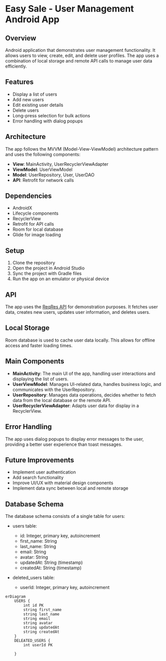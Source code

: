 # Easy Sale - User Management Android App

## Overview

Android application that demonstrates user management functionality. It allows users to view, create, edit, and delete user profiles. The app uses a combination of local storage and remote API calls to manage user data efficiently.

## Features

- Display a list of users
- Add new users
- Edit existing user details
- Delete users
- Long-press selection for bulk actions
- Error handling with dialog popups

## Architecture

The app follows the MVVM (Model-View-ViewModel) architecture pattern and uses the following components:

- **View**: MainActivity, UserRecyclerViewAdapter
- **ViewModel**: UserViewModel
- **Model**: UserRepository, User, UserDAO
- **API**: Retrofit for network calls

## Dependencies

- AndroidX
- Lifecycle components
- RecyclerView
- Retrofit for API calls
- Room for local database
- Glide for image loading

## Setup

1. Clone the repository
2. Open the project in Android Studio
3. Sync the project with Gradle files
4. Run the app on an emulator or physical device

## API

The app uses the [ReqRes API](https://reqres.in/) for demonstration purposes. It fetches user data, creates new users, updates user information, and deletes users.

## Local Storage

Room database is used to cache user data locally. This allows for offline access and faster loading times.

## Main Components

- **MainActivity**: The main UI of the app, handling user interactions and displaying the list of users.
- **UserViewModel**: Manages UI-related data, handles business logic, and communicates with the UserRepository.
- **UserRepository**: Manages data operations, decides whether to fetch data from the local database or the remote API.
- **UserRecyclerViewAdapter**: Adapts user data for display in a RecyclerView.

## Error Handling

The app uses dialog popups to display error messages to the user, providing a better user experience than toast messages.

## Future Improvements

- Implement user authentication
- Add search functionality
- Improve UI/UX with material design components
- Implement data sync between local and remote storage



## Database Schema

The database schema consists of a single table for users:

* users table:
  * id: Integer, primary key, autoincrement
  * first_name: String
  * last_name: String
  * email: String
  * avatar: String
  * updatedAt: String (timestamp)
  * createdAt: String (timestamp)
    
* deleted_users table:
  * userId: Integer, primary key, autoincrement

```mermaid
erDiagram
    USERS {
        int id PK
        string first_name
        string last_name
        string email
        string avatar
        string updatedAt
        string createdAt
    }
    DELEATED_USERS {
        int userId PK
     
    }
```
